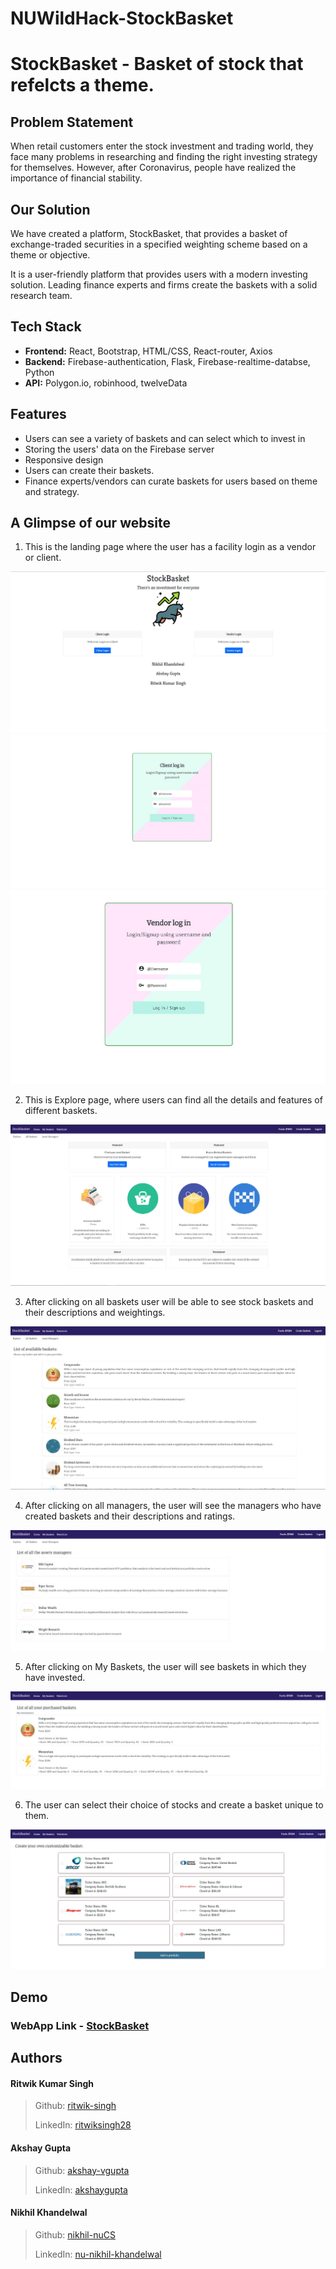 # NUWildHack-StockBasket
# StockBasket - Basket of stock that refelcts a theme.

## Problem Statement

When retail customers enter the stock investment and trading world, they face many problems in researching and finding the right investing strategy for themselves. However, after Coronavirus, people have realized the importance of financial stability.

## Our Solution

We have created a platform, StockBasket, that provides a basket of exchange-traded securities in a specified weighting scheme based on a theme or objective.

It is a user-friendly platform that provides users with a modern investing solution. Leading finance experts and firms create the baskets with a solid research team.

## Tech Stack


- **Frontend:** React, Bootstrap, HTML/CSS, React-router, Axios
- **Backend:** Firebase-authentication, Flask, Firebase-realtime-databse, Python
- **API:** Polygon.io, robinhood, twelveData


## Features

- Users can see a variety of baskets and can select which to invest in
- Storing the users' data on the Firebase server
- Responsive design
- Users can create their baskets.
- Finance experts/vendors can curate baskets for users based on theme and strategy.


## A Glimpse of our website

1. This is the landing page where the user has a facility login as a vendor or client.

![Landing 1](/images/landing1.jpeg)
![Landing 2](/images/landing2.jpeg)
![Landing 3](/images/landing3.jpeg)





2. This is Explore page, where users can find all the details and features of different baskets.

![Explore](/images/homepage.jpeg)

3. After clicking on all baskets user will be able to see stock baskets and their descriptions and weightings.

![All baskets](/images/allbaskets.jpeg)

4. After clicking on all managers, the user will see the managers who have created baskets and their descriptions and ratings.

![All Managers](/images/allmanagers.jpeg)

5. After clicking on My Baskets, the user will see baskets in which they have invested.

![My Baskets](/images/bought.jpeg)

6. The user can select their choice of stocks and create a basket unique to them.

![Create Basket](/images/own.jpeg)

## Demo

### WebApp Link - [StockBasket](https://nuhacks-nar.herokuapp.com/)

## Authors

#### Ritwik Kumar Singh
> Github: [ritwik-singh](https://github.com/ritwik-singh)
>
> LinkedIn: [ritwiksingh28](https://www.linkedin.com/in/ritwiksingh28/)
#### Akshay Gupta
> Github: [akshay-vgupta](https://github.com/akshay-vgupta)
>
> LinkedIn: [akshaygupta](https://www.linkedin.com/search/results/all/?keywords=akshay%20gupta&origin=RICH_QUERY_SUGGESTION&position=3&searchId=fd5a484c-3a14-4c0b-b52c-f0172d62b69f&sid=04a)
#### Nikhil Khandelwal
> Github: [nikhil-nuCS](https://github.com/nikhil-nuCS)
>
> LinkedIn: [nu-nikhil-khandelwal](https://www.linkedin.com/in/nu-nikhil-khandelwal/)